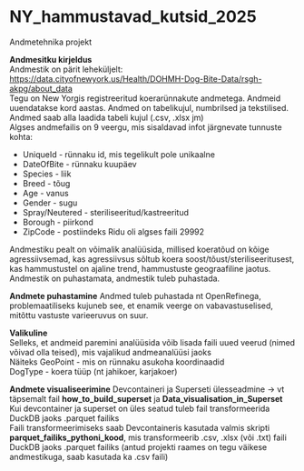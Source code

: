# NY_hammustavad_kutsid_2025
Andmetehnika projekt

**Andmesitku kirjeldus**  
Andmestik on pärit leheküljelt: https://data.cityofnewyork.us/Health/DOHMH-Dog-Bite-Data/rsgh-akpg/about_data  
Tegu on New Yorgis registreeritud koerarünnakute andmetega. Andmeid uuendatakse kord aastas. Andmed on tabelikujul, numbrilsed ja tekstilised. 
Andmed saab alla laadida tabeli kujul (.csv, .xlsx jm)   
Algses andmefailis on 9 veergu, mis sisaldavad infot järgnevate tunnuste kohta: 
* UniqueId - rünnaku id, mis tegelikult pole unikaalne  
* DateOfBite - rünnaku kuupäev  
* Species - liik    
* Breed -  tõug 
* Age - vanus   
* Gender - sugu 
* Spray/Neutered - steriliseeritud/kastreeritud
* Borough - piirkond
* ZipCode - postiindeks
Ridu oli algses faili 29992 

Andmestiku pealt on võimalik analüüsida, millised koeratõud on kõige agressiivsemad, kas agressiivsus sõltub koera soost/tõust/steriliseeritusest, kas hammustustel on ajaline trend, hammustuste geograafiline jaotus. 
Andmestik on puhastamata, andmestik tuleb puhastada.
 
**Andmete puhastamine** 
Andmed tuleb puhastada nt OpenRefinega, problemaatiliseks kujuneb see, et enamik veerge on vabavastuselised, mitõttu vastuste varieeruvus on suur. 

**Valikuline**  
Selleks, et andmeid paremini analüüsida võib lisada faili uued veerud (nimed võivad olla teised), mis vajalikud andmeanalüüsi jaoks    
Näiteks GeoPoint - mis on rünnaku asukoha koordinaadid  
DogType - koera tüüp (nt jahikoer, karjakoer) 

**Andmete visualiseerimine** 
Devcontaineri ja Superseti ülesseadmine -> vt täpsemalt fail **how_to_build_superset** ja **Data_visualisation_in_Superset**  
Kui devcontainer ja superset on üles seatud tuleb fail transformeerida DuckDB jaoks .parquet failiks  
Faili transformeerimiseks saab Devcontaineris kasutada valmis skripti **parquet_failiks_pythoni_kood**, mis transformeerib .csv, .xlsx (või .txt) faili DuckDB jaoks .parquet failiks (antud projekti raames on tegu väikese andmestikuga, saab kasutada ka .csv faili)

   



								

    
    



 















